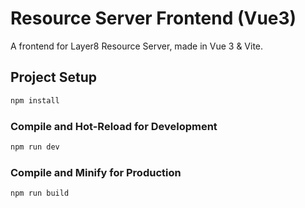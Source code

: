 # Resource Server Frontend (Vue3)

A frontend for Layer8 Resource Server, made in Vue 3 & Vite.

## Project Setup

```sh
npm install
```

### Compile and Hot-Reload for Development

```sh
npm run dev
```

### Compile and Minify for Production

```sh
npm run build
```
